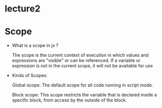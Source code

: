 # lecture2
# Scope
- What is a scope in js ?

    The scope is the current context of execution in which values and expressions
    are "visible" or can be referenced. If a variable or expression is not in the current
    scope, it will not be available for use

- Kinds of Scopes:

  Global scope: The default scope for all code running in script mode.
  
  Block scope: This scope restricts the variable that is declared
              inside a specific block, from access by the outside of the block.
  
